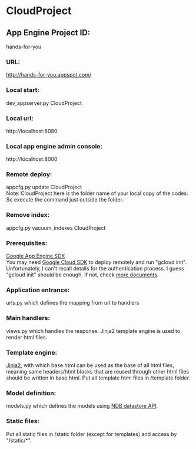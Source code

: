 # CloudProject
## App Engine Project ID:
hands-for-you  

### URL:
http://hands-for-you.appspot.com/  

### Local start:
dev_appserver.py CloudProject  

### Local url:
http://localhost:8080  

### Local app engine admin console:
http://localhost:8000  

### Remote deploy:
appcfg.py update CloudProject  
Note: CloudProject here is the folder name of your local copy of the codes. So execute the command just outside the folder.  

### Remove index:
appcfg.py vacuum_indexes CloudProject  

### Prerequisites:
[Google App Engine SDK](https://cloud.google.com/appengine/downloads#Google_App_Engine_SDK_for_Python)  
You may need [Google Cloud SDK](https://cloud.google.com/sdk/?hl=en#windows) to deploy remotely and run "gcloud init". Unfortunately, I can't recall details for the authentication process. I guess "gcloud init" should be enough. If not, check [more documents](https://cloud.google.com/sdk/gcloud/).  

### Application entrance:
urls.py which defines the mapping from url to handlers  

### Main handlers:
views.py which handles the response. Jinja2 template engine is used to render html files.  

### Template engine:
[Jinja2](http://jinja.pocoo.org/docs/dev/templates/), with which base.html can be used as the base of all html files, meaning same headers/html blocks that are reused through other html files should be written in base.html. Put all template html files in /template folder.  

### Model definition:
models.py which defines the models using [NDB datastore API](https://cloud.google.com/appengine/docs/python/ndb/).  

### Static files:
Put all static files in /static folder (except for templates) and access by "/static/*".  
